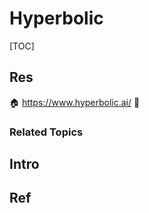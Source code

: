 # Hyperbolic

[TOC]



## Res
🏠 https://www.hyperbolic.ai/
🚧 


### Related Topics



## Intro



## Ref

